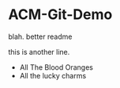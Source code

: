 # ACM-Git-Demo
blah. better readme

this is another line.

* All The Blood Oranges
* All the lucky charms
